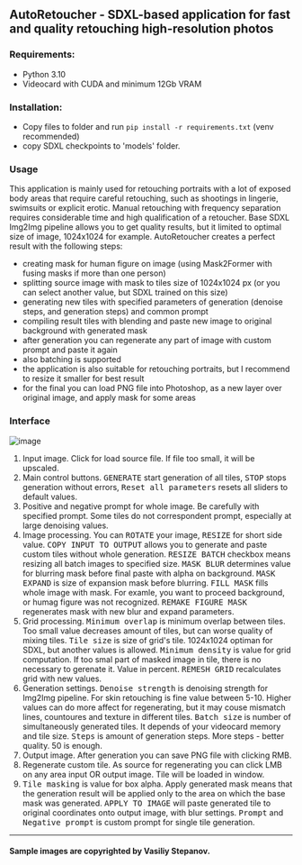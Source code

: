 ## AutoRetoucher - SDXL-based application for fast and quality retouching high-resolution photos
### Requirements:
- Python 3.10
- Videocard with CUDA and minimum 12Gb VRAM
  
### Installation:
- Copy files to folder and run `pip install -r requirements.txt` (venv recommended)
- copy SDXL checkpoints to 'models' folder. 

### Usage
This application is mainly used for retouching portraits with a lot of exposed body areas that require careful retouching, such as shootings in lingerie, swimsuits or explicit erotic.
Manual retouching with frequency separation requires considerable time and high qualification of a retoucher.
Base SDXL Img2Img pipeline allows you to get quality results, but it limited to optimal size of image, 1024х1024 for example.
AutoRetoucher creates a perfect result with the following steps:
- creating mask for human figure on image (using Mask2Former with fusing masks if more than one person)
- splitting source image with mask to tiles size of 1024x1024 px (or you can select another value, but SDXL trained on this size)
- generating new tiles with specified parameters of generation (denoise steps, and generation steps) and common prompt
- compiling result tiles with blending and paste new image to original background with generated mask
- after generation you can regenerate any part of image with custom prompt and paste it again
- also batching is supported
- the application is also suitable for retouching portraits, but I recommend to resize it smaller for best result
- for the final you can load PNG file into Photoshop, as a new layer over original image, and apply mask for some areas

### Interface
![image](https://github.com/wasidy/auto_retoucher/assets/122546017/64003051-4b47-47f2-89a1-787be22cadee)

1. Input image. Click for load source file. If file too small, it will be upscaled.
2. Main control buttons. <kbd>GENERATE</kbd> start generation of all tiles, <kbd>STOP</kbd> stops generation without errors, <kbd>Reset all parameters</kbd> resets all sliders to default values.
3. Positive and negative prompt for whole image. Be carefully with specified prompt. Some tiles do not correspondent prompt, especially at large denoising values.
4. Image processing. You can <kbd>ROTATE</kbd> your image, <kbd>RESIZE</kbd> for short side value. <kbd>COPY INPUT TO OUTPUT</kbd> allows you to generate and paste custom tiles without whole generation. <kbd>RESIZE BATCH</kbd> checkbox means resizing all batch images to specified size. <kbd>MASK BLUR</kbd> determines value for blurring mask before final paste with alpha on background. <kbd>MASK EXPAND</kbd> is size of expansion mask before blurring. <kbd>FILL MASK</kbd> fills whole image with mask. For examle, you want to proceed background, or humag figure was not recognized. <kbd>REMAKE FIGURE MASK</kbd> regenerates mask with new blur and expand parameters.
5. Grid processing. <kbd>Minimum overlap</kbd> is minimum overlap between tiles. Too small value decreases amount of tiles, but can worse quality of mixing tiles. <kbd>Tile size</kbd> is size of grid's tile. 1024x1024 optiman for SDXL, but another values is allowed. <kbd>Minimum density</kbd> is value for grid computation. If too smal part of masked image in tile, there is no necessary to gerenate it. Value in percent. <kbd>REMESH GRID</kbd> recalculates grid with new values.
6. Generation settings. <kbd>Denoise strength</kbd> is denoising strength for Img2Img pipeline. For skin retouching is fine value between 5-10. Higher values can do more affect for regenerating, but it may couse mismatch lines, countoures and texture in different tiles. <kbd>Batch size</kbd> is number of simultaneously generated tiles. It depends of your videocard memory and tile size. <kbd>Steps</kbd> is amount of generation steps. More steps - better quality. 50 is enough.
7. Output image. After generation you can save PNG file with clicking RMB.
8. Regenerate custom tile. As source for regenerating you can click LMB on any area input OR output image. Tile will be loaded in window.
9. <kbd>Tile masking</kbd> is value for box alpha. <kdb>Apply generated mask</kbd> means that the generation result will be applied only to the area on which the base mask was generated. <kbd>APPLY TO IMAGE</kbd> will paste generated tile to original coordinates onto output image, with blur settings. <kbd>Prompt</kbd> and <kbd>Negative prompt</kdb> is custom prompt for single tile generation.
---
#### Sample images are copyrighted by Vasiliy Stepanov.
